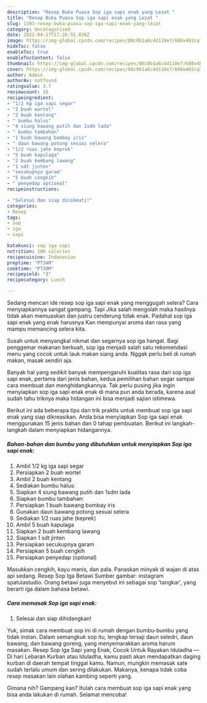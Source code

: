 ```yaml
---
description: "Resep Buka Puasa Sop iga sapi enak yang Lezat "
title: "Resep Buka Puasa Sop iga sapi enak yang Lezat "
slug: 1393-resep-buka-puasa-sop-iga-sapi-enak-yang-lezat
category: Uncategorized
date: 2022-04-27T17:26:55.036Z
image: https://img-global.cpcdn.com/recipes/88c0b1a6c4d110e7/680x482cq70/sop-iga-sapi-enak-foto-resep-utama.jpg
hideToc: false
enableToc: true
enableTocContent: false
thumbnail: https://img-global.cpcdn.com/recipes/88c0b1a6c4d110e7/680x482cq70/sop-iga-sapi-enak-foto-resep-utama.jpg
cover: https://img-global.cpcdn.com/recipes/88c0b1a6c4d110e7/680x482cq70/sop-iga-sapi-enak-foto-resep-utama.jpg
author: Admin
authorAv: notfound
ratingvalue: 3.7
reviewcount: 16
recipeingredient:
- "1/2 kg iga sapi segar"
- "2 buah wortel"
- "2 buah kentang"
- " bumbu halus"
- "4 siung bawang putih dan 1sdm lada"
- " bumbu tambahan"
- "1 buah bawang bombay iris"
- " daun bawang potong sesuai selera"
- "1/2 ruas jahe keprek"
- "5 buah kapulaga"
- "2 buah kembang lawang"
- "1 sdt jinten"
- "secukupnya garam"
- "5 buah cengkih"
- " penyedap optional"
recipeinstructions:

- "Selesai dan siap dinikmati!"
categories:
- Resep
tags:
- sop
- iga
- sapi

katakunci: sop iga sapi 
nutrition: 106 calories
recipecuisine: Indonesian
preptime: "PT34M"
cooktime: "PT30M"
recipeyield: "3"
recipecategory: Lunch

---
```



Sedang mencari ide resep sop iga sapi enak yang menggugah selera? Cara menyiapkannya sangat gampang. Tapi Jika salah mengolah maka hasilnya tidak akan memuaskan dan justru cenderung tidak enak. Padahal sop iga sapi enak yang enak harusnya Kan mempunyai aroma dan rasa yang mampu memancing selera kita.


Susah untuk menyangkal nikmat dan segarnya sop iga hangat. Bagi penggemar makanan berkuah, sop iga menjadi salah satu rekomendasi menu yang cocok untuk lauk makan siang anda. Nggak perlu beli di rumah makan, masak sendiri aja.

Banyak hal yang sedikit banyak mempengaruhi kualitas rasa dari sop iga sapi enak, pertama dari jenis bahan, kedua pemilihan bahan segar sampai cara membuat dan menghidangkannya. Tak perlu pusing jika ingin menyiapkan sop iga sapi enak enak di mana pun anda berada, karena asal sudah tahu triknya maka hidangan ini bisa menjadi sajian istimewa.


Berikut ini ada beberapa tips dan trik praktis untuk membuat sop iga sapi enak yang siap dikreasikan. Anda bisa menyiapkan Sop iga sapi enak menggunakan 15 jenis bahan dan 0 tahap pembuatan. Berikut ini langkah-langkah dalam menyiapkan hidangannya.

<!--inarticleads1-->

##### Bahan-bahan dan bumbu yang dibutuhkan untuk menyiapkan Sop iga sapi enak:

1. Ambil 1/2 kg iga sapi segar
1. Persiapkan 2 buah wortel
1. Ambil 2 buah kentang
1. Sediakan  bumbu halus:
1. Siapkan 4 siung bawang putih dan 1sdm lada
1. Siapkan  bumbu tambahan:
1. Persiapkan 1 buah bawang bombay iris
1. Gunakan  daun bawang potong sesuai selera
1. Sediakan 1/2 ruas jahe (keprek)
1. Ambil 5 buah kapulaga
1. Siapkan 2 buah kembang lawang
1. Siapkan 1 sdt jinten
1. Persiapkan secukupnya garam
1. Persiapkan 5 buah cengkih
1. Persiapkan  penyedap (optional)


Masukkan cengkih, kayu manis, dan pala. Panaskan minyak di wajan di atas api sedang. Resep Sop Iga Betawi Sumber gambar: instagram spatulastudio. Orang betawi juga menyebut ini sebagai sop &#39;tangkar&#39;, yang berarti iga dalam bahasa betawi. 

<!--inarticleads2-->

##### Cara memasak Sop iga sapi enak:


1. Selesai dan siap dihidangkan!

Yuk, simak cara membuat sop ini di rumah dengan bumbu-bumbu yang tidak instan. Dalam semangkuk sop itu, lengkap tersaji daun seledri, daun bawang, dan bawang goreng, yang menyemarakkan aroma harum masakan. Resep Sop Iga Sapi yang Enak, Cocok Untuk Rayakan Iduladha — Di hari Lebaran Kurban atau Iduladha, kamu pasti akan mendapatkan daging kurban di daerah tempat tinggal kamu. Namun, mungkin memasak sate sudah terlalu umum dan sering dilakukan. Makanya, kenapa tidak coba resep masakan lain olahan kambing seperti yang. 

Gimana nih? Gampang kan? Itulah cara membuat sop iga sapi enak yang bisa anda lakukan di rumah. Selamat mencoba!
